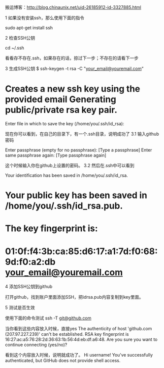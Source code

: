 搬运博客：http://blog.chinaunix.net/uid-26185912-id-3327885.html

1 如果没有安装ssh，那么使用下面的指令

sudo apt-get install ssh

2 检查SSH公钥

cd ~/.ssh

看看存不存在.ssh，如果存在的话，掠过下一步；不存在的请看下一步


3 生成SSH公钥
$ ssh-keygen -t rsa -C "your_email@youremail.com" 
# Creates a new ssh key using the provided email Generating public/private rsa key pair. 
Enter file in which to save the key (/home/you/.ssh/id_rsa):

现在你可以看到，在自己的目录下，有一个.ssh目录，说明成功了
3.1 输入github密码

Enter passphrase (empty for no passphrase): [Type a passphrase] 
Enter same passphrase again: [Type passphrase again]

这个时候输入你在github上设置的密码。
3.2 然后在.ssh中可以看到

Your identification has been saved in /home/you/.ssh/id_rsa. 
# Your public key has been saved in /home/you/.ssh/id_rsa.pub.
# The key fingerprint is: 
# 01:0f:f4:3b:ca:85:d6:17:a1:7d:f0:68:9d:f0:a2:db your_email@youremail.com

4 添加SSH公钥到github

打开github，找到账户里面添加SSH，把idrsa.pub内容复制到key里面。


5 测试是否生效

使用下面的命令测试
ssh -T git@github.com

当你看到这些内容放入时候，直接yes
The authenticity of host 'github.com (207.97.227.239)' can't be established. 
RSA key fingerprint is 16:27:ac:a5:76:28:2d:36:63:1b:56:4d:eb:df:a6:48. 
Are you sure you want to continue connecting (yes/no)?

看到这个内容放入时候，说明就成功了。
Hi username! 
You've successfully authenticated, but GitHub does not provide shell access.

